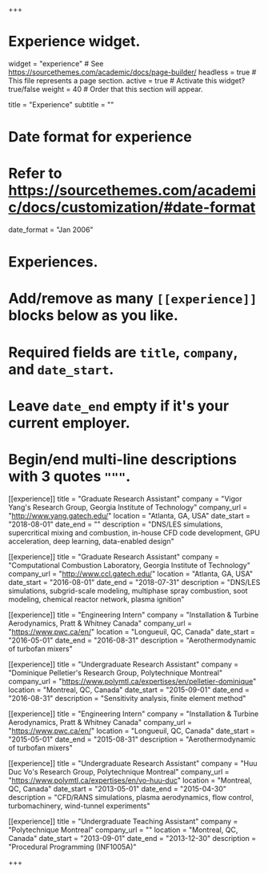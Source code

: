 +++
# Experience widget.
widget = "experience"  # See https://sourcethemes.com/academic/docs/page-builder/
headless = true  # This file represents a page section.
active = true  # Activate this widget? true/false
weight = 40  # Order that this section will appear.

title = "Experience"
subtitle = ""

# Date format for experience
#   Refer to https://sourcethemes.com/academic/docs/customization/#date-format

date_format = "Jan 2006"

# Experiences.
#   Add/remove as many `[[experience]]` blocks below as you like.
#   Required fields are `title`, `company`, and `date_start`.
#   Leave `date_end` empty if it's your current employer.
#   Begin/end multi-line descriptions with 3 quotes `"""`.

[[experience]]
  title = "Graduate Research Assistant"
  company = "Vigor Yang's Research Group, Georgia Institute of Technology"
  company_url = "http://www.yang.gatech.edu/"
  location = "Atlanta, GA, USA"
  date_start = "2018-08-01"
  date_end = ""
  description = "DNS/LES simulations, supercritical mixing and combustion, in-house CFD code development, GPU acceleration, deep learning, data-enabled design"

[[experience]]
  title = "Graduate Research Assistant"
  company = "Computational Combustion Laboratory, Georgia Institute of Technology"
  company_url = "http://www.ccl.gatech.edu/"
  location = "Atlanta, GA, USA"
  date_start = "2016-08-01"
  date_end = "2018-07-31"
  description = "DNS/LES simulations, subgrid-scale modeling, multiphase spray combustion, soot modeling, chemical reactor network, plasma ignition"

[[experience]]
  title = "Engineering Intern"
  company = "Installation & Turbine Aerodynamics, Pratt & Whitney Canada"
  company_url = "https://www.pwc.ca/en/"
  location = "Longueuil, QC, Canada"
  date_start = "2016-05-01"
  date_end = "2016-08-31"
  description = "Aerothermodynamic of turbofan mixers"

[[experience]]
  title = "Undergraduate Research Assistant"
  company = "Dominique Pelletier's Research Group, Polytechnique Montreal"
  company_url = "https://www.polymtl.ca/expertises/en/pelletier-dominique"
  location = "Montreal, QC, Canada"
  date_start = "2015-09-01"
  date_end = "2016-08-31"
  description = "Sensitivity analysis, finite element method"

[[experience]]
  title = "Engineering Intern"
  company = "Installation & Turbine Aerodynamics, Pratt & Whitney Canada"
  company_url = "https://www.pwc.ca/en/"
  location = "Longueuil, QC, Canada"
  date_start = "2015-05-01"
  date_end = "2015-08-31"
  description = "Aerothermodynamic of turbofan mixers"

[[experience]]
  title = "Undergraduate Research Assistant"
  company = "Huu Duc Vo's Research Group, Polytechnique Montreal"
  company_url = "https://www.polymtl.ca/expertises/en/vo-huu-duc"
  location = "Montreal, QC, Canada"
  date_start = "2013-05-01"
  date_end = "2015-04-30"
  description = "CFD/RANS simulations, plasma aerodynamics, flow control, turbomachinery, wind-tunnel experiments"

[[experience]]
  title = "Undergraduate Teaching Assistant"
  company = "Polytechnique Montreal"
  company_url = ""
  location = "Montreal, QC, Canada"
  date_start = "2013-09-01"
  date_end = "2013-12-30"
  description = "Procedural Programming (INF1005A)"


+++
